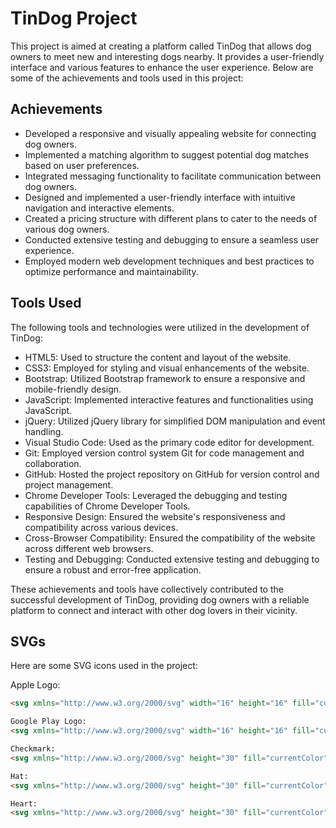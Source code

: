 # TinDog Project

This project is aimed at creating a platform called TinDog that allows dog owners to meet new and interesting dogs nearby. It provides a user-friendly interface and various features to enhance the user experience. Below are some of the achievements and tools used in this project:

## Achievements

- Developed a responsive and visually appealing website for connecting dog owners.
- Implemented a matching algorithm to suggest potential dog matches based on user preferences.
- Integrated messaging functionality to facilitate communication between dog owners.
- Designed and implemented a user-friendly interface with intuitive navigation and interactive elements.
- Created a pricing structure with different plans to cater to the needs of various dog owners.
- Conducted extensive testing and debugging to ensure a seamless user experience.
- Employed modern web development techniques and best practices to optimize performance and maintainability.

## Tools Used

The following tools and technologies were utilized in the development of TinDog:

- HTML5: Used to structure the content and layout of the website.
- CSS3: Employed for styling and visual enhancements of the website.
- Bootstrap: Utilized Bootstrap framework to ensure a responsive and mobile-friendly design.
- JavaScript: Implemented interactive features and functionalities using JavaScript.
- jQuery: Utilized jQuery library for simplified DOM manipulation and event handling.
- Visual Studio Code: Used as the primary code editor for development.
- Git: Employed version control system Git for code management and collaboration.
- GitHub: Hosted the project repository on GitHub for version control and project management.
- Chrome Developer Tools: Leveraged the debugging and testing capabilities of Chrome Developer Tools.
- Responsive Design: Ensured the website's responsiveness and compatibility across various devices.
- Cross-Browser Compatibility: Ensured the compatibility of the website across different web browsers.
- Testing and Debugging: Conducted extensive testing and debugging to ensure a robust and error-free application.

These achievements and tools have collectively contributed to the successful development of TinDog, providing dog owners with a reliable platform to connect and interact with other dog lovers in their vicinity.

## SVGs

Here are some SVG icons used in the project:

Apple Logo:
```html
<svg xmlns="http://www.w3.org/2000/svg" width="16" height="16" fill="currentColor" class="bi bi-apple mb-1" viewBox="0 0 16 16"></svg>

Google Play Logo:
<svg xmlns="http://www.w3.org/2000/svg" width="16" height="16" fill="currentColor" class="bi bi-google-play mb-1" viewBox="0 0 16 16"></svg>

Checkmark:
<svg xmlns="http://www.w3.org/2000/svg" height="30" fill="currentColor" class="bi bi-check2-circle" viewBox="0 0 16 16"></svg>

Hat:
<svg xmlns="http://www.w3.org/2000/svg" height="30" fill="currentColor" class="bi bi-mortarboard" viewBox="0 0 16 16"></svg>

Heart:
<svg xmlns="http://www.w3.org/2000/svg" height="30" fill="currentColor" class="bi bi-arrow-through-heart" viewBox="0 0 16 16"></svg>
